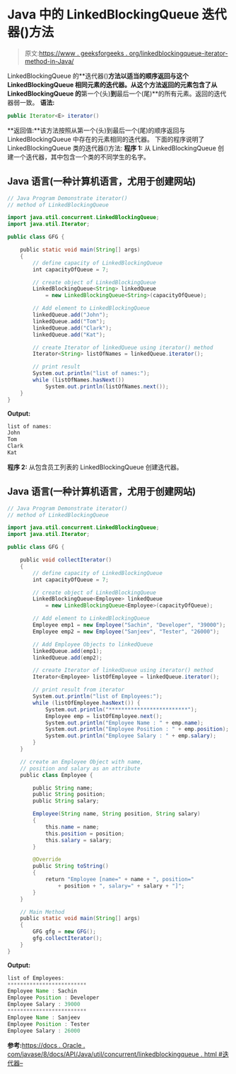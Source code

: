 # Java 中的 LinkedBlockingQueue 迭代器()方法

> 原文:[https://www . geeksforgeeks . org/linkedblockingqueue-iterator-method-in-Java/](https://www.geeksforgeeks.org/linkedblockingqueue-iterator-method-in-java/)

LinkedBlockingQueue 的**迭代器()**方法以适当的顺序返回与这个 LinkedBlockingQueue 相同元素的迭代器。从这个方法返回的元素包含了从 LinkedBlockingQueue 的**第一个(头)**到**最后一个(尾)**的所有元素。返回的迭代器弱一致。
**语法:**

```java
public Iterator<E> iterator()
```

**返回值:**该方法按照从第一个(头)到最后一个(尾)的顺序返回与 LinkedBlockingQueue 中存在的元素相同的迭代器。
下面的程序说明了 LinkedBlockingQueue 类的迭代器()方法:
**程序 1:** 从 LinkedBlockingQueue 创建一个迭代器，其中包含一个类的不同学生的名字。

## Java 语言(一种计算机语言，尤用于创建网站)

```java
// Java Program Demonstrate iterator()
// method of LinkedBlockingQueue

import java.util.concurrent.LinkedBlockingQueue;
import java.util.Iterator;

public class GFG {

    public static void main(String[] args)
    {
        // define capacity of LinkedBlockingQueue
        int capacityOfQueue = 7;

        // create object of LinkedBlockingQueue
        LinkedBlockingQueue<String> linkedQueue
            = new LinkedBlockingQueue<String>(capacityOfQueue);

        // Add element to LinkedBlockingQueue
        linkedQueue.add("John");
        linkedQueue.add("Tom");
        linkedQueue.add("Clark");
        linkedQueue.add("Kat");

        // create Iterator of linkedQueue using iterator() method
        Iterator<String> listOfNames = linkedQueue.iterator();

        // print result
        System.out.println("list of names:");
        while (listOfNames.hasNext())
            System.out.println(listOfNames.next());
    }
}
```

**Output:** 

```java
list of names:
John
Tom
Clark
Kat
```

**程序 2:** 从包含员工列表的 LinkedBlockingQueue 创建迭代器。

## Java 语言(一种计算机语言，尤用于创建网站)

```java
// Java Program Demonstrate iterator()
// method of LinkedBlockingQueue

import java.util.concurrent.LinkedBlockingQueue;
import java.util.Iterator;

public class GFG {

    public void collectIterator()
    {
        // define capacity of LinkedBlockingQueue
        int capacityOfQueue = 7;

        // create object of LinkedBlockingQueue
        LinkedBlockingQueue<Employee> linkedQueue
            = new LinkedBlockingQueue<Employee>(capacityOfQueue);

        // Add element to LinkedBlockingQueue
        Employee emp1 = new Employee("Sachin", "Developer", "39000");
        Employee emp2 = new Employee("Sanjeev", "Tester", "26000");

        // Add Employee Objects to linkedQueue
        linkedQueue.add(emp1);
        linkedQueue.add(emp2);

        // create Iterator of linkedQueue using iterator() method
        Iterator<Employee> listOfEmployee = linkedQueue.iterator();

        // print result from iterator
        System.out.println("list of Employees:");
        while (listOfEmployee.hasNext()) {
            System.out.println("*************************");
            Employee emp = listOfEmployee.next();
            System.out.println("Employee Name : " + emp.name);
            System.out.println("Employee Position : " + emp.position);
            System.out.println("Employee Salary : " + emp.salary);
        }
    }

    // create an Employee Object with name,
    // position and salary as an attribute
    public class Employee {

        public String name;
        public String position;
        public String salary;

        Employee(String name, String position, String salary)
        {
            this.name = name;
            this.position = position;
            this.salary = salary;
        }

        @Override
        public String toString()
        {
            return "Employee [name=" + name + ", position="
                + position + ", salary=" + salary + "]";
        }
    }

    // Main Method
    public static void main(String[] args)
    {
        GFG gfg = new GFG();
        gfg.collectIterator();
    }
}
```

**Output:** 

```java
list of Employees:
*************************
Employee Name : Sachin
Employee Position : Developer
Employee Salary : 39000
*************************
Employee Name : Sanjeev
Employee Position : Tester
Employee Salary : 26000
```

**参考:**[https://docs . Oracle . com/javase/8/docs/API/Java/util/concurrent/linkedblockingqueue . html #迭代器–](https://docs.oracle.com/javase/8/docs/api/java/util/concurrent/LinkedBlockingQueue.html#iterator--)